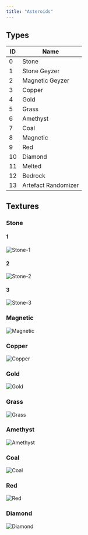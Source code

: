 ```yaml
---
title: "Asteroids"
---
```


## Types

| ID  | Name                |
| --- | ------------------- |
| 0   | Stone               |
| 1   | Stone Geyzer        |
| 2   | Magnetic Geyzer     |
| 3   | Copper              |
| 4   | Gold                |
| 5   | Grass               |
| 6   | Amethyst            |
| 7   | Coal                |
| 8   | Magnetic            |
| 9   | Red                 |
| 10  | Diamond             |
| 11  | Melted              |
| 12  | Bedrock             |
| 13  | Artefact Randomizer |

## Textures

### Stone

#### 1

![Stone-1](/img/asteroids/stone-1.png)

#### 2

![Stone-2](/img/asteroids/stone-2.png)

#### 3

![Stone-3](/img/asteroids/stone-3.png)

### Magnetic

![Magnetic](/img/asteroids/magnetic.png)

### Copper

![Copper](/img/asteroids/copper.png)

### Gold

![Gold](/img/asteroids/gold.png)

### Grass

![Grass](/img/asteroids/grass.png)

### Amethyst

![Amethyst](/img/asteroids/amethyst.png)

### Coal

![Coal](/img/asteroids/coal.png)

### Red

![Red](/img/asteroids/red.png)

### Diamond

![Diamond](/img/asteroids/diamond.png)